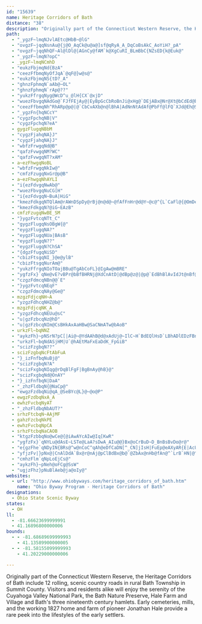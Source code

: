 ```yaml
---
id: "15639"
name: Heritage Corridors of Bath
distance: "38"
description: "Originally part of the Connecticut Western Reserve, the Heritage Corridors of Bath include 12 rolling, scenic country roads in rural Bath Township in Summit County."
path:
  - "_ygzF~lmqNJvlAEtc@HbB~@lG"
  - "ovgzF~jqqNsnAu@{j@O_AqCk@u@a@]sf@qRyA_A_DqCoBsAkC_AoYiH?_pA"
  - "ovgzF~jqqNhQF~Al@lDl@|AGnCy@fAM`k@XgCuRI_BLmBbC{NZsED{k@Euk@"
  - "_ygzF~lmqN?opC"
  - _ygzF~lmqNCmhD
  - "eukzFbjmqNd{BzA"
  - "ceezFfbmqNyOfJqA`@qF@}w@s@"
  - "eukzFbjmqNS{tD?_A"
  - "ghnzFphmqN`aAb@~OL"
  - "ghnzFphmqN`rAp@??"
  - "yukzFfrgqNyg@WcD^u_@lH{CX`@xjD"
  - "wuezFbvgqNAdGo@`FJfFEjAy@|EyBpGcCbRoBnJi@xHg@`DEjABx@Nr@Xt@bCdEd@b@XLt@LlBMx@FhA\\|@n@hCdE`@`ANv@RlCb@fAd@d@h@RvCd@Jro@"
  - "ceezFfbmqNh^RhARp@p@|@`CbCvAXb@n@lBhA|AdNnNtAdAf@PbFf@lFQ`XJd@Eh@S~AeBr@S^?t@XxA`Bf@XdCHBa{A"
  - "_ygzFn{hqNCcY"
  - "cygzFpchqNB|V"
  - "cygzFpchqN?eA"
  - gygzFlugqNBbM
  - "cygzFjahqNA}J"
  - "cygzFjahqNA}J"
  - "wbfzFrwgqNd@B"
  - "qafzFvwgqNM?WC"
  - "qafzFvwgqNT?xAM"
  - a~ezFhwgqNoBL
  - "wbfzFrwgqNkIw@"
  - "cmfzFzugqNxGr@p@B"
  - a~ezFhwgqNhAYLI
  - "i{ezFdvgqNwAb@"
  - "wuezFbvgqNuCG[H"
  - "i{ezFdvgqN~BuA|HiG"
  - "kmezFdkgqNTQlAm@rAWnDSpDy@rBj@n@d@~@fAfFnHr@d@Y~@c@^{L`CaFl@{@OmDeEm@_@k@McGFA?"
  - "kmezFdkgqN?@iG~EAzB"
  - cmfzFzugqNwBE_SM
  - "}ygzFvtcqNTt_C"
  - "gygzFlugqNsOBgW{@"
  - "eygzFlugqNA?"
  - "eygzFlugqNUa|BAsB"
  - "eygzFlugqN??"
  - "eygzFlugqN?ChSA"
  - "{dgzFfugqNiSD"
  - "cbizFtsgqNI_}@e@ylB"
  - "cbizFtsgqNurAm@"
  - "yukzFfrgqNIoTOajBBu@TgAbCoFL}@IgAw@mBRE"
  - "ygfzFx}`qNe@vE?vBPr@bBfBHRNj@XdCnAtD|@dBp@z@|@p@`EdBhBlAvIdJt@nBf@pDNrBDtAE~@sC`M{AfN[fGSvH_AzUYbOVnVIxBs@lFE`DJlAlAvCd@~B"
  - "czgzFdmcqNBn@@`E"
  - "}ygzFvtcqNEqF"
  - "czgzFdmcqNAy@Ge@"
  - mzgzFdjcqNH~A
  - "yzgzFdhcqNHZ@b@"
  - mzgzFdjcqNK_A
  - "yzgzFdhcqNEUu@sC"
  - "u|gzFzbcqNz@hD"
  - "u|gzFzbcqNIm@CsBHkAxAaHBw@SaCNmATw@bAoB"
  - urkzFl~bqNNZ
  - "aykzFh}~pNSrN?pC[|Ai@~@YdAAhB@d@xAdUj@~IlC~H`BdEQlHsD`LBhADlEDzFBn@?TzBrE??"
  - "urkzFl~bqNdASjHM|U`@hAEtMaFxEaDdK_FpGiB"
  - "scizFzgbqN??"
  - scizFzgbqNcFtAbFuA
  - "}_izFnfbqNuBj@"
  - "scizFzgbqN?A"
  - "scizFxgbqNIqg@rDqBlFgF|BgBnAy@hB}@"
  - "scizFxgbqNd@OnAY"
  - "}_izFnfbqN|DaA"
  - "_zhzFldbqN{@NaCp@"
  - "ewgzFzdbqNi@qA_@SeBYc@L}@~@o@P"
  - ewgzFzdbqNxA_A
  - ewhzFvcbqNyAT
  - "_zhzFldbqNbAUT?"
  - srhzFtcbqN~AAjMF
  - gahzFzcbqNkPE
  - ewhzFvcbqNpCA
  - srhzFtcbqNaCAOB
  - "ktgzFzbbqNo@wCe@{@iAwAYcAIw@Iq[KwR"
  - "ygfzFx}`qNYLu@dAsE~LSTe@LaA?sDwA_AIu@@}Bx@oCrBuD~D_BnBsBvDo@r@"
  - "e{gzFhe`qNDyIN{BRs@^w@nCoC^qAh@eDfCaDN[^_CN]jIsH|FuEp@eAXyAR{E|AcUtAiHbAwCr@JdAxERrArBbRJlEUtD]lBkAjFcBlEUdBCfCRlHTxBbArC`@fBn@zEp@~CxBrHZnCHdBK~AO`@{BxD[hAOx@"
  - "yfjzFv|}pNx@|CnAlDdA`Bx@r@nAj@pClBdBx@b@`@ZbAx@nHb@fAn@^`LrB`HN|@^Nb@Db@BzKHfB`@lApBpC^t@TdAd@tG"
  - "cmhzFlm`qNpLoEjCs@"
  - "aykzFh}~pNeh@oFCg@SsW"
  - "ugjzFhz}pNuBlAeb@ja@oIy@"
websites:
  - url: "http://www.ohiobyways.com/heritage_corridors_of_bath.htm"
    name: "Ohio Byway Program - Heritage Corridors of Bath"
designations:
  - Ohio State Scenic Byway
states:
  - OH
ll:
  - -81.66623699999991
  - 41.16896800000006
bounds:
  - - -81.68689699999993
    - 41.13589900000005
  - - -81.58155099999993
    - 41.20229000000006

---
```


Originally part of the Connecticut Western Reserve, the Heritage Corridors of Bath include 12 rolling, scenic country roads in rural Bath Township in Summit County.
Visitors and residents alike will enjoy the serenity of the Cuyahoga Valley National Park, the Bath Nature Preserve, Hale Farm and Village and Bath's three nineteenth century hamlets. Early cemeteries, mills, and the working 1827 home and farm of pioneer Jonathan Hale provide a rare peek into the lifestyles of the early settlers.
